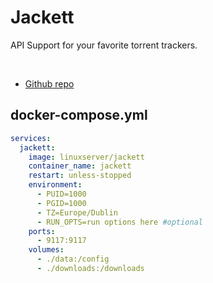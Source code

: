 # Jackett

API Support for your favorite torrent trackers.

<br>

- [Github repo](https://github.com/Jackett/Jackett)


## docker-compose.yml
```yml
services:
  jackett:
    image: linuxserver/jackett
    container_name: jackett
    restart: unless-stopped
    environment:
      - PUID=1000
      - PGID=1000
      - TZ=Europe/Dublin
      - RUN_OPTS=run options here #optional
    ports:
      - 9117:9117
    volumes:
      - ./data:/config
      - ./downloads:/downloads
```
